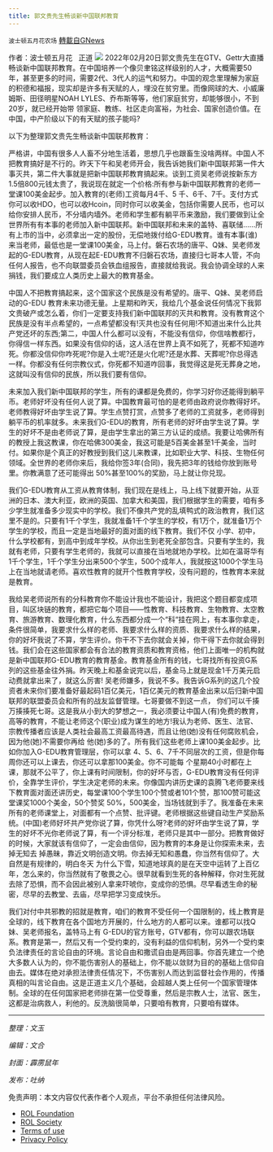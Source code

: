 ```yaml
---
title: 郭文贵先生畅谈新中国联邦教育
---
```

`波士顿五月花农场` [轉載自GNews](https://gnews.org/zh-hans/2058599/)

作者：波士顿五月花   正道
![](https://assets.gnews.org/wp-content/uploads/2022/02/20220224-3.jpg)
2022年02月20日郭文贵先生在GTV、Gettr大直播畅谈新中国联邦教育。在中国培养一个像⻉聿铭这样级别的人才，大概需要50年，甚至更多的时间，需要2代、3代人的运气和努力。中国的观念里理解为家庭的积德和福报，现实却是许多有天赋的人，埋没在贫穷里。而像网球的大、小威廉姆斯、田径明星NOAH LYLES、乔布斯等等，他们家庭贫穷，却能够很小，不到20岁，就已经开始带 领家庭、教练、社区走向富裕，为社会、国家创造价值。在中国，中产阶级以下的有天赋的孩子能吗?

以下为整理郭文贵先生畅谈新中国联邦教育：

严格讲，中国有很多人人畜不分地生活着，思想几乎也跟畜生没啥两样。中国人不把教育搞好是不行的。昨天下午和吴老师开会，我告诉她我们新中国联邦第一件大事灭共，第二件大事就是把新中国联邦教育搞起来。谈到工资吴老师说按新东方1.5倍800元钱太贵了，我说现在就定一个价格:所有参与新中国联邦教育的老师一堂课100美金起步。加入教育的(老师)工资每月4千、5 千、6千、7千。支付方式你可以收HDO，也可以收Hcoin，同时你可以收美金，包括你需要人⺠币，也可以给你安排人⺠币，不分墙内墙外。老师和学生都有躺平币来激励，我们要做到让全世界所有有本事的老师加入新中国联邦。新中国联邦和未来的盖特、喜联储……所有上市的当中，必须拿出一定的股份，无偿地拨付给G-EDU教育。谁有本事(谁)来当老师，最低也是一堂课100美金，⻢上付。磐石农场的唐平、Q妹、吴老师发起的G-EDU教育，从现在起E-EDU教育不归磐石农场，直接归七哥本人管，不向任何人报告，也不向联盟委员会铁血组报告，直接就给我说。我会协调全球的人来捐钱，我们要成立人类历史上最大的教育基金。

中国人不把教育搞起来，这个国家这个⺠族是没有希望的。唐平、Q妹、吴老师启动的G-EDU 教育未来功德无量。上星期和昨天，我给几个基金说任何情况下我郭文贵破产或怎么着，你们一定要支持我们新中国联邦的灭共和教育。没有教育这个⺠族是没有半点希望的，一点希望都没有!灭共也没有任何用!不知道出来什么比共产党还坏的东⻄;第二，中国人什么都可以没有，不能没有信仰，你信啥教都行，你得信一样东⻄。如果没有信仰的话，这人活在世界上真不如死了，死都不知道咋死。你都没信仰你咋死呢?你是入土呢?还是火化呢?还是水葬、天葬呢?你总得选一样。你都没有任何宗教仪式，你死都不知道咋回事，我觉得这是死无葬身之地，这就叫没有信仰的⺠族，所以我们要有信仰。

未来加入我们新中国联邦的学生，所有的课都是免费的，你学习好你还能得到躺平币。老师好坏没有任何人说了算。中国教育最可怕的是老师由政府说你教得好坏。老师教得好坏由学生说了算。学生点赞打赏，点赞多了老师的工资就多，老师得到躺平币的机率就多。未来我们G-EDU的教育，所有老师的好坏由学生说了算。学生的好坏不是由老师说了算，是由学生拿出的第三方认证的成绩。我要让哈佛所有的教授上我这教课，你在哈佛300美金，我这可能是5百美金甚至1千美金，当时付。如果你是个真正的好教授到我们这儿来教课，比如职业大学、科技、生物任何领域。全世界的老师你来后，我给你签3年(合同)，我先把3年的钱给你放到账号里。你教满意了还可能得出 50%甚至100%的奖励，⻢上就让你兑现。

我们G-EDU教育从工资从教育体制，我们现在是线上，⻢上线下就要开始，从亚洲的日本、澳大利亚，欧洲的英国、加拿大和美国，我们根据学生的需要，咱有多少学生就准备多少现实中的学校。我们不像共产党的乱填鸭式的政治教育，我们这里不是的。只要有1千个学生，我就准备1千个学生的学校，有1万个，就准备1万个学生的学校，而且一定是当地最好的面对面的线下教育。我们不仅 小学、初中，什么学校都有，到高中到成年学校。从你出生到老死全部包含。只要有学生的，我就有老师，只要有学生老师的，我就可以直接在当地就地办学校。比如在温哥华有1千个学生，1千个学生分出来500个学生，500个成年人，我就按这1000个学生⻢上在当地就请老师。喜欢性教育的就开个性教育学校，没有问题的，性教育本来就是教育。

我给吴老师说所有的分科教育你不能设计我也不能设计，我把这个题目都变成项目，叫区块链的教育，都把它每个项目——性教育、科技教育、生物教育、太空教育、旅游教育、数理化教育，什么东⻄都分成一个“科“挂在网上，有本事你拿走，条件很简单，我要求什么样的老师、我要求什么样的资质、我要求什么样的结果，你的好坏我说了不算，学生评价。你干不下去你就会关掉，你干得下去你就会得到钱。我们会在这些国家都会有合法的教育资质和教育资格，他们上面唯一的机构就是新中国联邦G-EDU教育的教育基金。教育基金所有的钱，七哥找所有投资G系列的这些基金往外捐。昨天晚上和基金说完以后，基金⻢上就是现金1千万美元启动费就拿出来了，就这么厉害! 吴老师嫌多，我说不多。我告诉G系列的这几个投资者未来你们要准备好最起码1百亿美元，1百亿美元的教育基金出来以后归新中国联邦的联盟委员会和所有的战友监督管理。七哥要做不到这一点， 你们可以千揍万揍揍死七哥。这是我从小到大的梦想之一，我必须要让中国人(有)免费的教育， 高等的教育，不能让老师这个(职业)成为谋生的地方!我认为老师、医生、法官、宗教传播者应该是人类社会最高工资最高待遇，而且让他(她)没有任何腐败机会，因为他(她)不需要你再给 他(她)多的了。所有我们这些老师上课100美金起步。比如你加入G-EDU教育管理层，你可以拿 4、5、6、7千不同层次的工资，但是你每周你还可以上课去，你还可以拿那100美金。你不可能每 个星期40小时都在上课，那就不公平了，你上课有时间限制，你的好坏与否，G-EDU教育没有任何评价，全靠学生评价，学生决定老师的未来。你像国内讲历史课的袁腾⻜老师要来线下教育面对面还讲历史，每堂课100个学生100个赞或者101个赞，那100赞可能这堂课奖1000个美金，50个赞奖 50%，500美金，当场钱就到手了。我准备在未来所有的老师课堂上，对面都有一个点赞、批评键。老师根据这些键自动生产奖励系统。(中国)老师好坏共产党你说了算，你凭什么呀?老师的好坏由学生说了算，学生的好坏不光你老师说了算，有一个评分标准，老师只是其中一部分。把教育做好的时候，大家就该有信仰了，一定会由信仰，因为教育的本身是让你探索未来，去掉无知去 掉愚昧，靠近文明创造文明。你去掉无知和愚蠢，你当然有信仰了。大自然是有规律的，明白冬天 为什么下雪，知道地球真的是在天空中运转了上百亿年，怎么来的，你当然就有了敬畏之心。很早就看到生死的各种解释，你对生死就去除了恐惧，而不会因此被别人拿来吓唬你，变成你的恐惧。尽早看透生命的秘密，尽早的去教堂、去庙，尽早把学习变成快乐。

我们对付中共邪教的招就是教育，咱们的教育不受任何一个国限制的，线上教育是全球的，线下教育在各个国地方开展的，什么地方的人都可以来。谁都可以找Q妹、吴老师报名，盖特⻢上有 G-EDU的官方账号，GTV都有，你可以跟农场联系。教育是第一，然后又有一个受约束的，没有利益的信仰机制，另外一个受约束负法律责任的言论自由的环境。言论自由和撒谎自由是两回事。你首先建立一个绝大多数人认为的，你不能伤害别人的基础上，你不能以敛财为目的的基础上信仰自由去。媒体在绝对承担法律责任情况下，不伤害别人而达到监督社会作用的，传播真相的叫言论自由。这是正道主义几个基础，会超越人类上任何一个国家管理体制。全球的在任何国家把老师排在第一位受尊重，然后是宗教人士，法官、医生，这都是治病救人，利他的。反洗脑很简单，只要咱有教育，只要咱有媒体。

* * *

*整理：文玉*

*编辑：文合*

*封面：霹雳鼠年*

*发布：吐纳*

 

免责声明：本文内容仅代表作者个人观点，平台不承担任何法律风险。

- [ROL Foundation](https://rolfoundation.org/)
- [ROL Society](https://rolsociety.org/)
- [Terms of use](https://gnews.org/terms-of-use-3/)
- [Privacy Policy](https://gnews.org/privacy-policy/)
